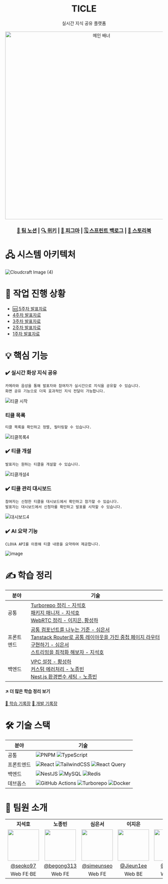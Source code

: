 <div align='center'>
<h1>TICLE</h1>
실시간 지식 공유 플랫폼
<br/>
<br/>
<img width="600" alt="메인 배너" src="https://github.com/user-attachments/assets/eb4c89c8-6870-4114-bddc-796b51bd7163">
<br/>

### [:ledger: 팀 노션](https://www.notion.so/simeunseo/9-Ticle-12e599a6f0d2804682ccd2251248a435?pvs=4) | [:mag: 위키](https://github.com/boostcampwm-2024/web21-boostproject/wiki) | [🎨 피그마](https://www.figma.com/design/nw74detTvjXGrDP2cfdmwp/TICLE-%EB%94%94%EC%9E%90%EC%9D%B8?node-id=32-4477&t=3FCCnBpgQXMZs63X-1) | [🗓️ 스프린트 백로그](https://github.com/orgs/boostcampwm-2024/projects/82/views/7) | [🧪 스토리북](https://673a0cccd15a760db778c591-ttyfhdnavn.chromatic.com/)

</div>

# 🖧 시스템 아키텍처

![Cloudcraft Image (4)](https://github.com/user-attachments/assets/1e5874ee-2485-4e89-90a0-cebb47621c77)

# 🏃 작업 진행 상황

- [🆕 5주차 발표자료](https://www.figma.com/slides/kNBDNutRalcIkuGWo3LHd9/5%EC%A3%BC%EC%B0%A8-%EB%8D%B0%EB%AA%A8-%EB%B0%9C%ED%91%9C%EC%9E%90%EB%A3%8C?node-id=1-23&t=LH1JpAKm2xhJUq9q-1)
- [4주차 발표자료](https://simeunseo.notion.site/4-1ccf63bab4b14fd8b249f5d7c7cd7e53?pvs=4)
- [3주차 발표자료](https://simeunseo.notion.site/3-0df689ca7cd3407b89a93284854a54b8?pvs=4)
- [2주차 발표자료](https://simeunseo.notion.site/2-137599a6f0d2809fa498fa1cc31d97f9?pvs=4)
- [1주차 발표자료](https://simeunseo.notion.site/1-130599a6f0d2804597e0c55e8ee33920?pvs=4)

# 💡 핵심 기능

### **✔️ 실시간 화상 지식 공유**

    카메라와 음성을 통해 발표자와 참여자가 실시간으로 지식을 공유할 수 있습니다.
    화면 공유 기능으로 더욱 효과적인 지식 전달이 가능합니다.

![티클 시작](https://github.com/user-attachments/assets/f0c3f9b3-cbda-49b2-a6a3-4c77fd569129)

### **티클 목록**

    티클 목록을 확인하고 정렬, 필터링할 수 있습니다.

![티클목록4](https://github.com/user-attachments/assets/ac4cbba2-5552-43d3-8361-4159f9c3a48b)

### **✔️ 티클 개설**

    발표자는 원하는 티클을 개설할 수 있습니다.

![티클개설4](https://github.com/user-attachments/assets/56b33a06-a85d-49a2-b830-c46d44879ce2)

### **✔️ 티클 관리 대시보드**

    참여자는 신청한 티클을 대시보드에서 확인하고 참가할 수 있습니다.
    발표자는 대시보드에서 신청자를 확인하고 발표를 시작할 수 있습니다.

![대시보드4](https://github.com/user-attachments/assets/d6f57d72-135e-4e36-bba9-784a1fd368a2)

### **✔️ AI 요약 기능**

    CLOVA API를 이용해 티클 내용을 요약하여 제공합니다.

![image](https://github.com/user-attachments/assets/825a5ea0-e873-40e1-a866-5706bde4bf5a)

# ✍️ 학습 정리

| 분야       | 기술                                                                                                                                                                                                                                                                                                                                                                                                  |
| ---------- | ----------------------------------------------------------------------------------------------------------------------------------------------------------------------------------------------------------------------------------------------------------------------------------------------------------------------------------------------------------------------------------------------------- |
| 공통       | [Turborepo 정리 - 지석호](https://simeunseo.notion.site/Turborepo-0c5bcd0bed0445c4a8c6730b991eefd0?pvs=4) <br/>[패키지 매니저 - 지석호](https://simeunseo.notion.site/12e599a6f0d2816c9ccfe5b9f8743641?pvs=4) <br/> [WebRTC 정리 - 이지은, 황성하](https://simeunseo.notion.site/WebRTC-8c90ccf49d7c4ec5894222aeeb6de5a4?pvs=4)                                                                       |
| 프론트엔드 | [공통 컴포넌트를 나누는 기준 - 심은서](https://simeunseo.notion.site/139599a6f0d2806b85cdcaefe62ec4ee?pvs=4)<br/> [Tanstack Router로 공통 레이아웃을 가진 중첩 페이지 라우터 구현하기 - 심은서](https://simeunseo.notion.site/Tanstack-Router-136599a6f0d280f9af53ed949671e6bf?pvs=4) <br/> [스트리밍을 최적화 해보자 - 지석호](https://simeunseo.notion.site/14a599a6f0d2800cb40add7d399525aa?pvs=4) |
| 백엔드     | [VPC 설정 - 황성하](https://simeunseo.notion.site/VPC-12bab0d1e2cb4105bc72e528fae7f22f?pvs=4)<br/> [커스텀 에러처리 - 노종빈](https://simeunseo.notion.site/Custom-adabd0f9845c41d6997a522eec7537da?pvs=4) <br/> [Nest.js 환경변수 세팅 - 노종빈](https://simeunseo.notion.site/nest-js-19f20434324f4021bf34b89e9ef2be71?pvs=4)                                                                       |

#### ↗️ 더 많은 학습 정리 보기

[💭 학습 기록장](https://simeunseo.notion.site/12e599a6f0d2807489d3fc76cbdcaa98?v=12e599a6f0d28130bc68000c718aa85b&pvs=4)
[👾 개발 기록장](https://simeunseo.notion.site/12e599a6f0d280c0a7d9c948983ff80a?v=12e599a6f0d281afa7a4000c474633fc&pvs=4)

# 🛠️ 기술 스택

| 분야       | 기술                                                                                                                                                                                                                                                                                                                                                                 |
| ---------- | -------------------------------------------------------------------------------------------------------------------------------------------------------------------------------------------------------------------------------------------------------------------------------------------------------------------------------------------------------------------- |
| 공통       | ![PNPM](https://img.shields.io/badge/pnpm-%234a4a4a.svg?style=for-the-badge&logo=pnpm&logoColor=f69220) ![TypeScript](https://img.shields.io/badge/typescript-3178C6?style=for-the-badge&logo=typescript&logoColor=white)                                                                                                                                            |
| 프론트엔드 | ![React](https://img.shields.io/badge/react-%2320232a.svg?style=for-the-badge&logo=react&logoColor=%2361DAFB) ![TailwindCSS](https://img.shields.io/badge/tailwindcss-%2338B2AC.svg?style=for-the-badge&logo=tailwind-css&logoColor=white) ![React Query](https://img.shields.io/badge/-React%20Query-FF4154?style=for-the-badge&logo=react%20query&logoColor=white) |
| 백엔드     | ![NestJS](https://img.shields.io/badge/nestjs-E0234E?style=for-the-badge&logo=nestjs&logoColor=white) ![MySQL](https://img.shields.io/badge/mysql-4479A1?style=for-the-badge&logo=mysql&logoColor=white) ![Redis](https://img.shields.io/badge/redis-FF4438?style=for-the-badge&logo=redis&logoColor=white)                                                          |
| 데브옵스   | ![GitHub Actions](https://img.shields.io/badge/githubactions-FF4438?style=for-the-badge&logo=githubactions&logoColor=white) ![Turborepo](https://img.shields.io/badge/turborepo-EF4444?style=for-the-badge&logo=turborepo&logoColor=white) ![Docker](https://img.shields.io/badge/docker-2496ED?style=for-the-badge&logo=docker&logoColor=white)                     |

# 👋 팀원 소개

<table width="100%">
<tr>
    <td width="20%" align="center"><b>지석호</b></td>
    <td width="20%" align="center"><b>노종빈</b></td>
    <td width="20%" align="center"><b>심은서</b></td>
    <td width="20%" align="center"><b>이지은</b></td>
    <td width="20%" align="center"><b>황성하</b></td>
</tr>
<tr>
    <td align="center"><img src="https://avatars.githubusercontent.com/u/60173534?v=4" width="100" height="100" /></td>
    <td align="center"><img src="https://avatars.githubusercontent.com/u/95959567?v=4" width="100" height="100" /></td>
    <td align="center"><img src="https://avatars.githubusercontent.com/u/55528304?v=4" width="100" height="100" /></td>
    <td align="center"><img src="https://avatars.githubusercontent.com/u/112913242?v=4" width="100" height="100" /></td>
    <td align="center"><img src="https://avatars.githubusercontent.com/u/58902013?v=4" width="100" height="100" /></td>
</tr>
<tr>
    <td align="center"><a href="https://github.com/seoko97">@seoko97</a></td>
    <td align="center"><a href="https://github.com/begong313">@begong313</a></td>
    <td align="center"><a href="https://github.com/simeunseo">@simeunseo</a></td>
    <td align="center"><a href="https://github.com/Jieun1ee">@Jieun1ee</a></td>
    <td align="center"><a href="https://github.com/Fixtar">@Fixtar</a></td>
</tr>
<tr>
    <td align="center">Web FE·BE</td>
    <td align="center">Web FE</td>
    <td align="center">Web FE</td>
    <td align="center">Web BE</td>
    <td align="center">Web BE</td>
</tr>
</table>
